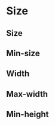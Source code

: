 <script setup>
import TokensTable from '../../src/components/tokens/TokensTable.vue';
import tokens from '@wikimedia/codex-tokens/dist/index.json';
</script>

# Size

## Size

<TokensTable
	:tokens="tokens.size"
	token-demo="SizeDemo"
/>

## Min-size

<TokensTable
	:tokens="tokens['min-size']"
	token-demo="SizeDemo"
/>

## Width

<TokensTable
	:tokens="tokens.width"
	token-demo="SizeDemo"
	css-property="width"
/>

## Max-width

<TokensTable
	:tokens="tokens['max-width']"
	token-demo="SizeDemo"
	css-property="width"
/>

## Min-height

<TokensTable
	:tokens="tokens['min-height']"
	token-demo="SizeDemo"
	css-property="height"
/>
